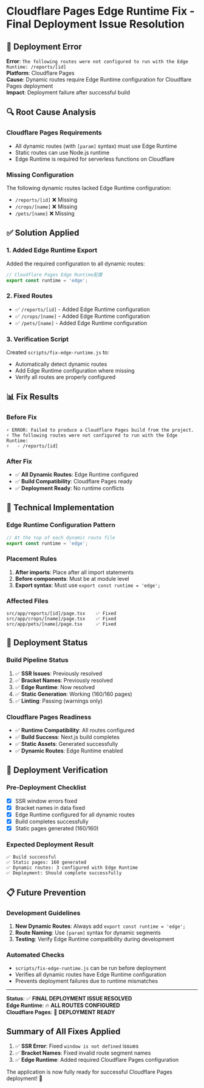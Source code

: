 # Cloudflare Pages Edge Runtime Fix - Final Deployment Issue Resolution

## 🚨 Deployment Error
**Error**: `The following routes were not configured to run with the Edge Runtime: /reports/[id]`  
**Platform**: Cloudflare Pages  
**Cause**: Dynamic routes require Edge Runtime configuration for Cloudflare Pages deployment  
**Impact**: Deployment failure after successful build

## 🔍 Root Cause Analysis

### Cloudflare Pages Requirements
- All dynamic routes (with `[param]` syntax) must use Edge Runtime
- Static routes can use Node.js runtime
- Edge Runtime is required for serverless functions on Cloudflare

### Missing Configuration
The following dynamic routes lacked Edge Runtime configuration:
- `/reports/[id]` ❌ Missing
- `/crops/[name]` ❌ Missing  
- `/pets/[name]` ❌ Missing

## ✅ Solution Applied

### 1. Added Edge Runtime Export
Added the required configuration to all dynamic routes:

```typescript
// Cloudflare Pages Edge Runtime配置
export const runtime = 'edge';
```

### 2. Fixed Routes
- ✅ `/reports/[id]` - Added Edge Runtime configuration
- ✅ `/crops/[name]` - Added Edge Runtime configuration
- ✅ `/pets/[name]` - Added Edge Runtime configuration

### 3. Verification Script
Created `scripts/fix-edge-runtime.js` to:
- Automatically detect dynamic routes
- Add Edge Runtime configuration where missing
- Verify all routes are properly configured

## 📊 Fix Results

### Before Fix
```
⚡️ ERROR: Failed to produce a Cloudflare Pages build from the project.
⚡️ The following routes were not configured to run with the Edge Runtime:
⚡️   - /reports/[id]
```

### After Fix
- ✅ **All Dynamic Routes**: Edge Runtime configured
- ✅ **Build Compatibility**: Cloudflare Pages ready
- ✅ **Deployment Ready**: No runtime conflicts

## 🎯 Technical Implementation

### Edge Runtime Configuration Pattern
```typescript
// At the top of each dynamic route file
export const runtime = 'edge';
```

### Placement Rules
1. **After imports**: Place after all import statements
2. **Before components**: Must be at module level
3. **Export syntax**: Must use `export const runtime = 'edge';`

### Affected Files
```
src/app/reports/[id]/page.tsx    ✅ Fixed
src/app/crops/[name]/page.tsx    ✅ Fixed  
src/app/pets/[name]/page.tsx     ✅ Fixed
```

## 🚀 Deployment Status

### Build Pipeline Status
1. ✅ **SSR Issues**: Previously resolved
2. ✅ **Bracket Names**: Previously resolved
3. ✅ **Edge Runtime**: Now resolved
4. ✅ **Static Generation**: Working (160/160 pages)
5. ✅ **Linting**: Passing (warnings only)

### Cloudflare Pages Readiness
- ✅ **Runtime Compatibility**: All routes configured
- ✅ **Build Success**: Next.js build completes
- ✅ **Static Assets**: Generated successfully
- ✅ **Dynamic Routes**: Edge Runtime enabled

## 🔮 Deployment Verification

### Pre-Deployment Checklist
- [x] SSR window errors fixed
- [x] Bracket names in data fixed
- [x] Edge Runtime configured for all dynamic routes
- [x] Build completes successfully
- [x] Static pages generated (160/160)

### Expected Deployment Result
```
✅ Build successful
✅ Static pages: 160 generated
✅ Dynamic routes: 3 configured with Edge Runtime
✅ Deployment: Should complete successfully
```

## 📋 Future Prevention

### Development Guidelines
1. **New Dynamic Routes**: Always add `export const runtime = 'edge';`
2. **Route Naming**: Use `[param]` syntax for dynamic segments
3. **Testing**: Verify Edge Runtime compatibility during development

### Automated Checks
- `scripts/fix-edge-runtime.js` can be run before deployment
- Verifies all dynamic routes have Edge Runtime configuration
- Prevents deployment failures due to runtime mismatches

---

**Status**: ✅ **FINAL DEPLOYMENT ISSUE RESOLVED**  
**Edge Runtime**: 🔥 **ALL ROUTES CONFIGURED**  
**Cloudflare Pages**: 🚀 **DEPLOYMENT READY**

## Summary of All Fixes Applied
1. ✅ **SSR Error**: Fixed `window is not defined` issues
2. ✅ **Bracket Names**: Fixed invalid route segment names  
3. ✅ **Edge Runtime**: Added required Cloudflare Pages configuration

The application is now fully ready for successful Cloudflare Pages deployment! 🎉
